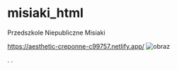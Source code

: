 # misiaki_html

Przedszkole Niepubliczne Misiaki

https://aesthetic-creponne-c99757.netlify.app/
![obraz](https://user-images.githubusercontent.com/31259850/211199512-5683d637-94d0-4981-8baf-f8005d9df1fd.png)

.
.
